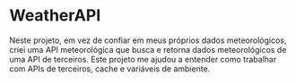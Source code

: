 # WeatherAPI

Neste projeto, em vez de confiar em meus próprios dados meteorológicos, criei uma API meteorológica que busca e retorna dados meteorológicos de uma API de terceiros. Este projeto me ajudou a entender como trabalhar com APIs de terceiros, cache e variáveis de ambiente.

